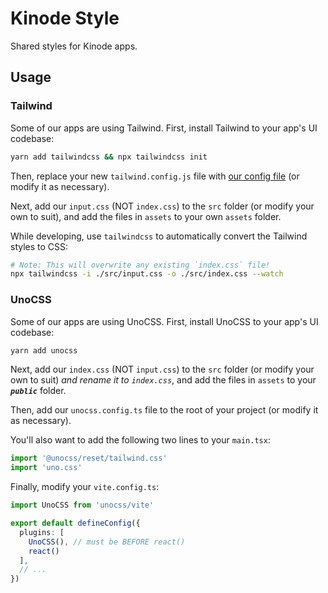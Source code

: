 # Kinode Style
Shared styles for Kinode apps.

## Usage

### Tailwind
Some of our apps are using Tailwind. First, install Tailwind to your app's UI codebase:

```sh
yarn add tailwindcss && npx tailwindcss init
```

Then, replace your new `tailwind.config.js` file with [our config file](./tailwind.config.js) (or modify it as necessary).

Next, add our `input.css` (NOT `index.css`) to the `src` folder (or modify your own to suit), and add the files in `assets` to your own `assets` folder.

While developing, use `tailwindcss` to automatically convert the Tailwind styles to CSS:

```sh
# Note: This will overwrite any existing `index.css` file!
npx tailwindcss -i ./src/input.css -o ./src/index.css --watch 
```

### UnoCSS
Some of our apps are using UnoCSS. First, install UnoCSS to your app's UI codebase:

```sh
yarn add unocss
```

Next, add our `index.css` (NOT `input.css`) to the `src` folder (or modify your own to suit) *and rename it to `index.css`*, and add the files in `assets` to your ***`public`*** folder.

Then, add our `unocss.config.ts` file to the root of your project (or modify it as necessary).

You'll also want to add the following two lines to your `main.tsx`:

```ts
import '@unocss/reset/tailwind.css'
import 'uno.css'
```

Finally, modify your `vite.config.ts`:

```ts
import UnoCSS from 'unocss/vite'

export default defineConfig({
  plugins: [
    UnoCSS(), // must be BEFORE react()
    react()
  ],
  // ...
})
```